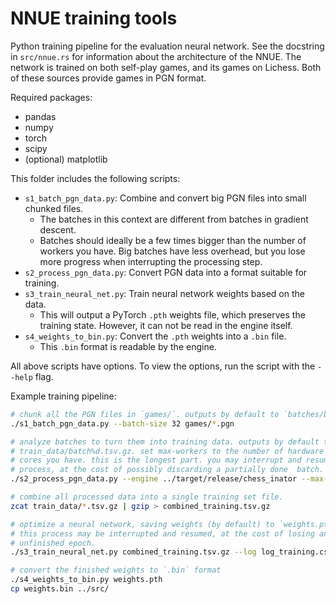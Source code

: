 # NNUE training tools

Python training pipeline for the evaluation neural network.
See the docstring in `src/nnue.rs` for information about the architecture of the NNUE.
The network is trained on both self-play games, and its games on Lichess.
Both of these sources provide games in PGN format.

Required packages:
- pandas
- numpy
- torch
- scipy
- (optional) matplotlib

This folder includes the following scripts:
- `s1_batch_pgn_data.py`: Combine and convert big PGN files into small chunked files.
    - The batches in this context are different from batches in gradient descent.
    - Batches should ideally be a few times bigger than the number of workers
      you have. Big batches have less overhead, but you lose more progress when
      interrupting the processing step.
- `s2_process_pgn_data.py`: Convert PGN data into a format suitable for training.
- `s3_train_neural_net.py`: Train neural network weights based on the data.
    - This will output a PyTorch `.pth` weights file, which preserves the
      training state. However, it can not be read in the engine itself.
- `s4_weights_to_bin.py`: Convert the `.pth` weights into a `.bin` file.
    - This `.bin` format is readable by the engine.

All above scripts have options. To view the options, run the script with the
`--help` flag.

Example training pipeline:
```bash
# chunk all the PGN files in `games/`. outputs by default to `batches/batch%d.pgn`.
./s1_batch_pgn_data.py --batch-size 32 games/*.pgn

# analyze batches to turn them into training data. outputs by default to
# train_data/batch%d.tsv.gz. set max-workers to the number of hardware threads /
# cores you have. this is the longest part. you may interrupt and resume this
# process, at the cost of possibly discarding a partially done  batch.
./s2_process_pgn_data.py --engine ../target/release/chess_inator --max-workers 8 batches/batch*.pgn

# combine all processed data into a single training set file.
zcat train_data/*.tsv.gz | gzip > combined_training.tsv.gz

# optimize a neural network, saving weights (by default) to `weights.pth`.
# this process may be interrupted and resumed, at the cost of losing an
# unfinished epoch.
./s3_train_neural_net.py combined_training.tsv.gz --log log_training.csv

# convert the finished weights to `.bin` format
./s4_weights_to_bin.py weights.pth
cp weights.bin ../src/
```
